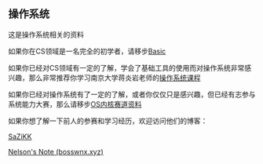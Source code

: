 ## 操作系统
这是操作系统相关的资料

如果你在CS领域是一名完全的初学者，请移步[Basic](./Basic/README.md)

如果你已经对CS领域有一定的了解，学会了基础工具的使用而对操作系统非常感兴趣，那么非常推荐你学习南京大学蒋炎岩老师的[操作系统课程](https://space.bilibili.com/202224425/lists)

如果你已经对操作系统有了一定的了解，或者你仅仅只是感兴趣，但已经有志参与系统能力大赛，那么请移步[OS内核赛道资料](./OS内核赛道资料.md)

如果你想了解一下前人的参赛和学习经历，欢迎访问他们的博客：

[SaZiKK](https://sazikk.top/)

[Nelson's Note (bosswnx.xyz)](https://note.bosswnx.xyz/)
